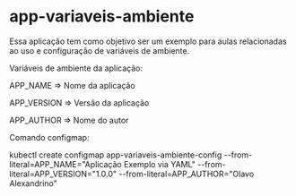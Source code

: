 # app-variaveis-ambiente

Essa aplicação tem como objetivo ser um exemplo para aulas relacionadas ao uso e configuração de variáveis de ambiente.

Variáveis de ambiente da aplicação:

APP_NAME => Nome da aplicação

APP_VERSION => Versão da aplicação

APP_AUTHOR => Nome do autor

Comando configmap:

kubectl create configmap app-variaveis-ambiente-config --from-literal=APP_NAME="Aplicação Exemplo via YAML" --from-literal=APP_VERSION="1.0.0" --from-literal=APP_AUTHOR="Olavo Alexandrino"

